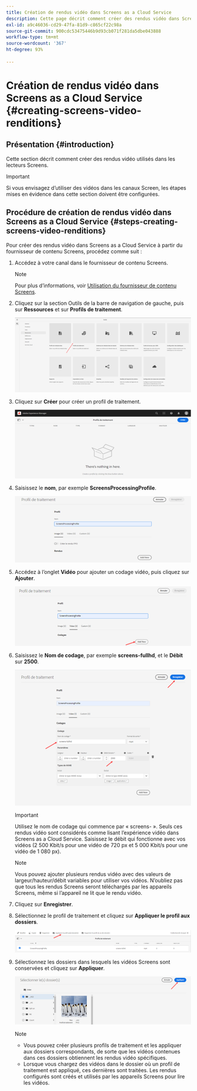```yaml
---
title: Création de rendus vidéo dans Screens as a Cloud Service
description: Cette page décrit comment créer des rendus vidéo dans Screens as a Cloud Service.
exl-id: a9c46036-cd29-47fa-81d9-c865cf22c98a
source-git-commit: 900cdc53475446b9d93cb071f281da5dbe043888
workflow-type: tm+mt
source-wordcount: '367'
ht-degree: 93%

---
```


# Création de rendus vidéo dans Screens as a Cloud Service {#creating-screens-video-renditions}

## Présentation {#introduction}

Cette section décrit comment créer des rendus vidéo utilisés dans les lecteurs Screens.

>[!IMPORTANT]
>Si vous envisagez d’utiliser des vidéos dans les canaux Screen, les étapes mises en évidence dans cette section doivent être configurées.

## Procédure de création de rendus vidéo dans Screens as a Cloud Service {#steps-creating-screens-video-renditions}

Pour créer des rendus vidéo dans Screens as a Cloud Service à partir du fournisseur de contenu Screens, procédez comme suit :

1. Accédez à votre canal dans le fournisseur de contenu Screens.

   >[!NOTE]
   >Pour plus d’informations, voir [Utilisation du fournisseur de contenu Screens](https://experienceleague.adobe.com/docs/experience-manager-cloud-service/content/screens-as-cloud-service/configure-screens-cloud/using-screens-content-provider.html?lang=fr#screens-content-provider).

1. Cliquez sur la section Outils de la barre de navigation de gauche, puis sur **Ressources** et sur **Profils de traitement**.

   ![Clic sur les Profils de traitement](/help/screens-cloud/assets/configure/screens-cp-3.png)

1. Cliquez sur **Créer** pour créer un profil de traitement.

   ![Clic sur Créer](/help/screens-cloud/assets/configure/screens-video-2.png)

1. Saisissez le **nom**, par exemple **ScreensProcessingProfile**.

   ![Boîte de dialogue Profil de traitement affichant le champ Nom mis en surbrillance.](/help/screens-cloud/assets/configure/screens-video-3.png)

1. Accédez à l’onglet **Vidéo** pour ajouter un codage vidéo, puis cliquez sur **Ajouter**.

   ![Boîte de dialogue Profil de traitement affichant le bouton Ajouter nouveau en surbrillance.](/help/screens-cloud/assets/configure/screens-video-4a.png)

1. Saisissez le **Nom de codage**, par exemple **screens-fullhd**, et le **Débit** sur **2500**.

   ![Boîte de dialogue Profil de traitement affichant le bouton Enregistrer en surbrillance.](/help/screens-cloud/assets/configure/screens-video-4.png)

   >[!IMPORTANT]
   >Utilisez le nom de codage qui commence par « screens- ». Seuls ces rendus vidéo sont considérés comme lisant l’expérience vidéo dans Screens as a Cloud Service. Saisissez le débit qui fonctionne avec vos vidéos (2 500 Kbit/s pour une vidéo de 720 px et 5 000 Kbit/s pour une vidéo de 1 080 px).

   >[!NOTE]
   >Vous pouvez ajouter plusieurs rendus vidéo avec des valeurs de largeur/hauteur/débit variables pour utiliser vos vidéos. N’oubliez pas que tous les rendus Screens seront téléchargés par les appareils Screens, même si l’appareil ne lit que le rendu vidéo.

1. Cliquez sur **Enregistrer**.

1. Sélectionnez le profil de traitement et cliquez sur **Appliquer le profil aux dossiers**.

   ![Appliquer le profil aux dossiers](/help/screens-cloud/assets/configure/screens-video-5.png)

1. Sélectionnez les dossiers dans lesquels les vidéos Screens sont conservées et cliquez sur **Appliquer**.

   ![Clic sur Appliquer](/help/screens-cloud/assets/configure/screens-video-6.png)

   >[!NOTE]
   >
   >* Vous pouvez créer plusieurs profils de traitement et les appliquer aux dossiers correspondants, de sorte que les vidéos contenues dans ces dossiers obtiennent les rendus vidéo spécifiques.
   >* Lorsque vous chargez des vidéos dans le dossier où un profil de traitement est appliqué, ces dernières sont traitées. Les rendus configurés sont créés et utilisés par les appareils Screens pour lire les vidéos.
